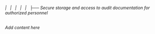 ###### |   |   |   |   |   ├── Secure storage and access to audit documentation for authorized personnel

*Add content here*